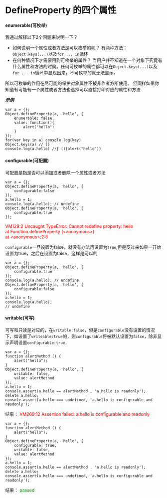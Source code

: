 # DefineProperty 的四个属性

#### enumerable(可枚举)

我通过解释以下2个问题来说明一下？
- 如何说明一个属性或者方法是可以枚举的呢？
    有两种方法：`Object.keys(...)`以及`for ... in`循环    
- 在何种情况下才需要用到可枚举的属性？
    当用户并不知道在一个对象下究竟有什么属性和方法的时候，任何可枚举的属性都可以在`Object.keys(...)`以及`for ... in`循环中显现出来，不可枚举的就无法显示。

所以可枚举的作用在尽可能的保护对象属性不被非作者方所使用。 但同样如果你知道有可能有一个属性或者方法也选择可以直接打印对应的属性和方法

***示例***

```
var a = {};
Object.defineProperty(a, 'hello', {
    enumerable: false,
    value: function(){
        alert("hello")
    }
});
for(var key in a) console.log(key)
Object.keys(a) // []
console.log(a.hello) //ƒ (){alert("hello")}
```

#### configurable(可配置)

可配置是指是否可以添加或者删除一个属性或者方法

```
var a = {};
Object.defineProperty(a, 'hello', {
	configurable:false
});
a.hello = 1;
console.log(a.hello); // undefine
Object.defineProperty(a, 'hello', {
	configurable:true
});

```

<span style="color:red">
VM129:2 Uncaught TypeError: Cannot redefine property: hello <br/>
    at Function.defineProperty (&lt;anonymous&gt;)<br/>
    at &lt;anonymous&gt;:2:8</span>


`configurable`一旦设置为false，就没有办法再设置为`true`,但是反过来如果一开始设置为true，之后在设置为false，这样是可以的

```
var a = {};
Object.defineProperty(a, 'hello', {
	configurable:true
});
console.log(a.hello); // undefine
Object.defineProperty(a, 'hello', {
	configurable:false
});
a.hello = 1;
console.log(a.hello);
// undefine
```

#### writable(可写)

可写和只读是对应的，在`writable:false`，但是`configurable`没有设置的情况下，如设置了`writeable:true`的，则`configurable`将被默认设置为`false`，除非显示声明设置`configurable:true`，



```
var a = {};
function alertMethod () {
    alert("hello");
}
Object.defineProperty(a, 'hello', {
    writable: false,
    value: alertMethod
});
a.hello = 1;
console.assert(a.hello == alertMethod , 'a.hello is readonly');
delete a.hello;
console.assert(a.hello === undefined, 'a.hello is configurable and readonly');
```
结果：
<span style="color:red">VM269:12 Assertion failed: a.hello is configurable and readonly</span>

```
var a = {};
function alertMethod () {
    alert("hello");
}
Object.defineProperty(a, 'hello', {
    configurable: true,
    writable: false,
    value: alertMethod
});
a.hello = 1;
console.assert(a.hello == alertMethod , 'a.hello is readonly');
delete a.hello;
console.assert(a.hello === undefined, 'a.hello is configurable and readonly');
```
结果：
<span style="color:green">passed</span>
